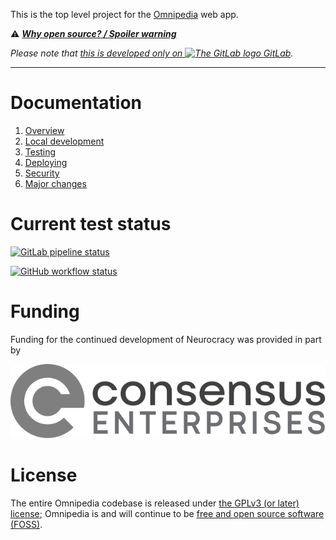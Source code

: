 This is the top level project for the [Omnipedia](https://omnipedia.app/) web
app.

⚠️ ***[Why open source? / Spoiler warning](https://omnipedia.app/open-source)***

*Please note that [this is developed only on <img src="https://gitlab.com/neurocracy/omnipedia/omnipedia/-/raw/main/docs/assets/gitlab/gitlab-logo.svg" alt="The GitLab logo" width="16" height="16"> GitLab](https://gitlab.com/neurocracy/omnipedia/omnipedia).*

----

# Documentation

1. [Overview](docs/overview.md)
2. [Local development](docs/local-dev.md)
3. [Testing](docs/testing.md)
4. [Deploying](docs/deploying.md)
5. [Security](docs/security.md)
6. [Major changes](docs/changes.md)

# Current test status

[![GitLab pipeline status](https://gitlab.com/neurocracy/omnipedia/omnipedia/badges/main/pipeline.svg?ignore_skipped=true&key_text=Pipeline)](https://gitlab.com/neurocracy/omnipedia/omnipedia/-/commits/main)

[![GitHub workflow status](https://github.com/neurocracy/omnipedia/actions/workflows/main.yml/badge.svg)](https://github.com/neurocracy/omnipedia/actions/workflows/main.yml)

# Funding

Funding for the continued development of Neurocracy was provided in part by

[![Consensus Enterprises](docs/assets/consensus-logo-horizontal.svg?v=1)](https://consensus.enterprises/)

# License

The entire Omnipedia codebase is released under [the GPLv3 (or later)
license](https://en.wikipedia.org/wiki/GNU_General_Public_License#Version_3);
Omnipedia is and will continue to be [free and open source software
(FOSS)](https://en.wikipedia.org/wiki/Free_and_open-source_software).
